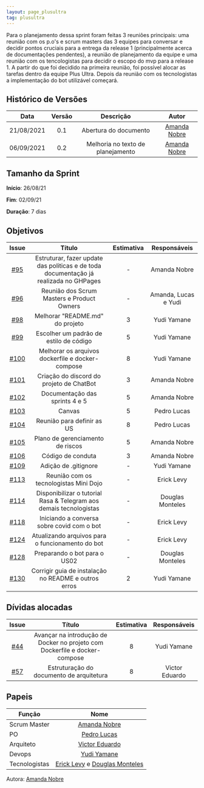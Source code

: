 ```yaml
---
layout: page_plusultra
tag: plusultra
---
```


Para o planejamento dessa sprint foram feitas 3 reuniões principais: uma reunião com os p.o's e scrum masters das 3 equipes para conversar e decidir pontos cruciais para a entrega da release 1 (principalmente acerca de documentações pendentes), a reunião de planejamento da equipe e uma reunião com os tencologistas para decidir o escopo do mvp para a release 1. A partir do que foi decidido na primeira reunião, foi possível alocar as tarefas dentro da equipe Plus Ultra. Depois da reunião com os tecnologistas a implementação do bot utilizável começará.

## Histórico de Versões

| Data       | Versão | Descrição                      | Autor             |
| :--------: | :----: | :----------:                   | :---------------: |
| 21/08/2021 |  0.1   | Abertura do documento | [Amanda Nobre](https://github.com/AmandaNbr)|
| 06/09/2021 |  0.2   | Melhoria no texto de planejamento | [Amanda Nobre](https://github.com/AmandaNbr)|

## Tamanho da Sprint

**Início**: 26/08/21

**Fim**: 02/09/21

**Duração**: 7 dias

## Objetivos

| Issue |            Título            |      Estimativa     |        Responsáveis         | 
|:-----:|:----------------------------:|:-------------------:|:---------------------------:|
| [#95](https://github.com/fga-eps-mds/2021.1-AlligaBot/issues/95) | Estruturar, fazer update das politicas e de toda documentação já realizada no GHPages | - | Amanda Nobre |
| [#96](https://github.com/fga-eps-mds/2021.1-AlligaBot/issues/96) | Reunião dos Scrum Masters e Product Owners | - | Amanda, Lucas e Yudi |
| [#98](https://github.com/fga-eps-mds/2021.1-AlligaBot/issues/98) | Melhorar "README.md" do projeto | 3 | Yudi Yamane |
| [#99](https://github.com/fga-eps-mds/2021.1-AlligaBot/issues/99) | Escolher um padrão de estilo de código | 5 | Yudi Yamane |
| [#100](https://github.com/fga-eps-mds/2021.1-AlligaBot/issues/100) | Melhorar os arquivos dockerfile e docker-compose | 8 | Yudi Yamane |
| [#101](https://github.com/fga-eps-mds/2021.1-AlligaBot/issues/101) | Criação do discord do projeto de ChatBot | 3 | Amanda Nobre |
| [#102](https://github.com/fga-eps-mds/2021.1-AlligaBot/issues/102) | Documentação das sprints 4 e 5 | 5 | Amanda Nobre |
| [#103](https://github.com/fga-eps-mds/2021.1-AlligaBot/issues/103) | Canvas | 5 | Pedro Lucas |
| [#104](https://github.com/fga-eps-mds/2021.1-AlligaBot/issues/104) | Reunião para definir as US | 8 | Pedro Lucas |
| [#105](https://github.com/fga-eps-mds/2021.1-AlligaBot/issues/105) | Plano de gerenciamento de riscos | 5 | Amanda Nobre |
| [#106](https://github.com/fga-eps-mds/2021.1-AlligaBot/issues/106) | Código de conduta | 3 | Amanda Nobre |
| [#109](https://github.com/fga-eps-mds/2021.1-AlligaBot/issues/109) | Adição de .gitignore | - | Yudi Yamane |
| [#113](https://github.com/fga-eps-mds/2021.1-AlligaBot/issues/113) | Reunião com os tecnologistas Mini Dojo | - | Erick Levy |
| [#114](https://github.com/fga-eps-mds/2021.1-AlligaBot/issues/114) | Disponibilizar o tutorial Rasa & Telegram aos demais tecnologistas | - | Douglas Monteles |
| [#118](https://github.com/fga-eps-mds/2021.1-AlligaBot/issues/118) | Iniciando a conversa sobre covid com o bot | - | Erick Levy |
| [#124](https://github.com/fga-eps-mds/2021.1-AlligaBot/issues/124) | Atualizando arquivos para o funcionamento do bot | - | Erick Levy |
| [#128](https://github.com/fga-eps-mds/2021.1-AlligaBot/issues/128) | Preparando o bot para o US02 | - | Douglas Monteles |
| [#130](https://github.com/fga-eps-mds/2021.1-AlligaBot/issues/130) | Corrigir guia de instalação no README e outros erros | 2 | Yudi Yamane |

## Dívidas alocadas

| Issue |            Título            |      Estimativa     |        Responsáveis         | 
|:-----:|:----------------------------:|:-------------------:|:---------------------------:|
| [#44](https://github.com/fga-eps-mds/2021.1-AlligaBot/issues/44) | Avançar na introdução de Docker no projeto com Dockerfile e docker-compose | 8 | Yudi Yamane |
| [#57](https://github.com/fga-eps-mds/2021.1-AlligaBot/issues/57) | Estruturação do documento de arquitetura | 8 | Victor Eduardo |

## Papeis

|      Função      |            Nome            |
|------------------|:--------------------------:|
| Scrum Master | [Amanda Nobre](https://github.com/AmandaNbr) |
| PO | [Pedro Lucas](https://github.com/PedroLSF) |
| Arquiteto | [Victor Eduardo](https://github.com/victorear05) |
| Devops | [Yudi Yamane](https://github.com/yudi-azvd) |
| Tecnologistas | [Erick Levy](https://github.com/Ericklevy) e [Douglas Monteles](https://github.com/DouglasMonteles) |

Autora: [Amanda Nobre](https://github.com/AmandaNbr)
